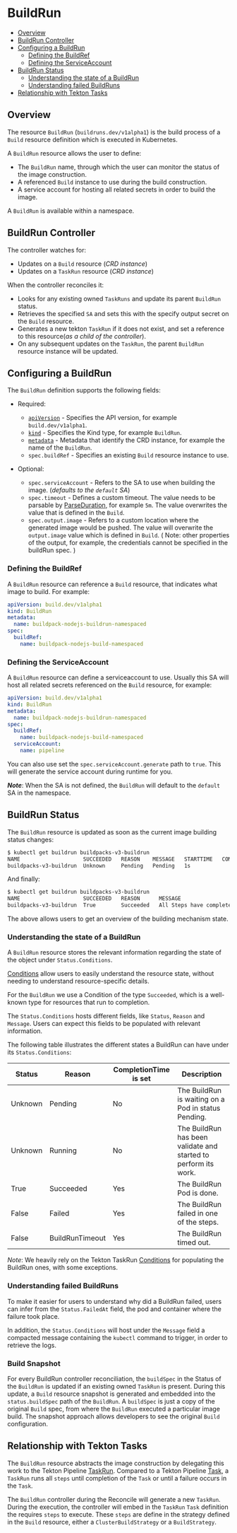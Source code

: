 <!--
Copyright The Shipwright Contributors

SPDX-License-Identifier: Apache-2.0
-->

# BuildRun

- [Overview](#overview)
- [BuildRun Controller](#buildrun-controller)
- [Configuring a BuildRun](#configuring-a-buildrun)
  - [Defining the BuildRef](#defining-the-buildref)
  - [Defining the ServiceAccount](#defining-the-serviceaccount)
- [BuildRun Status](#buildrun-status)
  - [Understanding the state of a BuildRun](#understanding-the-state-of-a-BuildRun)
  - [Understanding failed BuildRuns](#understanding-failed-buildruns)
- [Relationship with Tekton Tasks](#relationship-with-tekton-tasks)

## Overview

The resource `BuildRun` (`buildruns.dev/v1alpha1`) is the build process of a `Build` resource definition which is executed in Kubernetes.

A `BuildRun` resource allows the user to define:

- The `BuildRun` name, through which the user can monitor the status of the image construction.
- A referenced `Build` instance to use during the build construction.
- A service account for hosting all related secrets in order to build the image.

A `BuildRun` is available within a namespace.

## BuildRun Controller

The controller watches for:

- Updates on a `Build` resource (_CRD instance_)
- Updates on a `TaskRun` resource (_CRD instance_)

When the controller reconciles it:

- Looks for any existing owned `TaskRuns` and update its parent `BuildRun` status.
- Retrieves the specified `SA` and sets this with the specify output secret on the `Build` resource.
- Generates a new tekton `TaskRun` if it does not exist, and set a reference to this resource(_as a child of the controller_).
- On any subsequent updates on the `TaskRun`, the parent `BuildRun` resource instance will be updated.

## Configuring a BuildRun

The `BuildRun` definition supports the following fields:

- Required:
  - [`apiVersion`](https://kubernetes.io/docs/concepts/overview/working-with-objects/kubernetes-objects/#required-fields) - Specifies the API version, for example `build.dev/v1alpha1`.
  - [`kind`](https://kubernetes.io/docs/concepts/overview/working-with-objects/kubernetes-objects/#required-fields) - Specifies the Kind type, for example `BuildRun`.
  - [`metadata`](https://kubernetes.io/docs/concepts/overview/working-with-objects/kubernetes-objects/#required-fields) - Metadata that identify the CRD instance, for example the name of the `BuildRun`.
  - `spec.buildRef` - Specifies an existing `Build` resource instance to use.

- Optional:
  - `spec.serviceAccount` - Refers to the SA to use when building the image. (_defaults to the `default` SA_)
  - `spec.timeout` - Defines a custom timeout. The value needs to be parsable by [ParseDuration](https://golang.org/pkg/time/#ParseDuration), for example `5m`. The value overwrites the value that is defined in the `Build`.
  - `spec.output.image` - Refers to a custom location where the generated image would be pushed. The value will overwrite the `output.image` value which is defined in `Build`. ( Note: other properties of the output, for example, the credentials cannot be specified in the buildRun spec. )

### Defining the BuildRef

A `BuildRun` resource can reference a `Build` resource, that indicates what image to build. For example:

```yaml
apiVersion: build.dev/v1alpha1
kind: BuildRun
metadata:
  name: buildpack-nodejs-buildrun-namespaced
spec:
  buildRef:
    name: buildpack-nodejs-build-namespaced
```

### Defining the ServiceAccount

A `BuildRun` resource can define a serviceaccount to use. Usually this SA will host all related secrets referenced on the `Build` resource, for example:

```yaml
apiVersion: build.dev/v1alpha1
kind: BuildRun
metadata:
  name: buildpack-nodejs-buildrun-namespaced
spec:
  buildRef:
    name: buildpack-nodejs-build-namespaced
  serviceAccount:
    name: pipeline
```

You can also use set the `spec.serviceAccount.generate` path to `true`. This will generate the service account during runtime for you.

_**Note**_: When the SA is not defined, the `BuildRun` will default to the `default` SA in the namespace.

## BuildRun Status

The `BuildRun` resource is updated as soon as the current image building status changes:

```sh
$ kubectl get buildrun buildpacks-v3-buildrun
NAME                    SUCCEEDED   REASON    MESSAGE   STARTTIME   COMPLETIONTIME
buildpacks-v3-buildrun  Unknown     Pending   Pending   1s
```

And finally:

```sh
$ kubectl get buildrun buildpacks-v3-buildrun
NAME                    SUCCEEDED   REASON      MESSAGE                              STARTTIME   COMPLETIONTIME
buildpacks-v3-buildrun  True        Succeeded   All Steps have completed executing   4m28s       16s
```

The above allows users to get an overview of the building mechanism state.

### Understanding the state of a BuildRun

A `BuildRun` resource stores the relevant information regarding the state of the object under `Status.Conditions`.

[Conditions](https://github.com/kubernetes/community/blob/master/contributors/devel/sig-architecture/api-conventions.md#typical-status-properties) allow users to easily understand the resource state, without needing to understand resource-specific details.

For the `BuildRun` we use a Condition of the type `Succeeded`, which is a well-known type for resources that run to completion.

The `Status.Conditions` hosts different fields, like `Status`, `Reason` and `Message`. Users can expect this fields to be populated with relevant information.

The following table illustrates the different states a BuildRun can have under its `Status.Conditions`:

| Status | Reason | CompletionTime is set | Description |
| --- | --- | --- | --- |
| Unknown | Pending   | No  | The BuildRun is waiting on a Pod in status Pending. |
| Unknown | Running   | No  | The BuildRun has been validate and started to perform its work. |
| True    | Succeeded | Yes | The BuildRun Pod is done. |
| False    | Failed | Yes | The BuildRun failed in one of the steps. |
| False    | BuildRunTimeout | Yes | The BuildRun timed out. |

_Note_: We heavily rely on the Tekton TaskRun [Conditions](https://github.com/tektoncd/pipeline/blob/master/docs/taskruns.md#monitoring-execution-status) for populating the BuildRun ones, with some exceptions.

### Understanding failed BuildRuns

To make it easier for users to understand why did a BuildRun failed, users can infer from the `Status.FailedAt` field, the pod and container where the failure took place.

In addition, the `Status.Conditions` will host under the `Message` field a compacted message containing the `kubectl` command to trigger, in order to retrieve the logs.

### Build Snapshot

For every BuildRun controller reconciliation, the `buildSpec` in the Status of the `BuildRun` is updated if an existing owned `TaskRun` is present. During this update, a `Build` resource snapshot is generated and embedded into the `status.buildSpec` path of the `BuildRun`. A `buildSpec` is just a copy of the original `Build` spec, from where the `BuildRun` executed a particular image build. The snapshot approach allows developers to see the original `Build` configuration.

## Relationship with Tekton Tasks

The `BuildRun` resource abstracts the image construction by delegating this work to the Tekton Pipeline [TaskRun](https://github.com/tektoncd/pipeline/blob/master/docs/taskruns.md). Compared to a Tekton Pipeline [Task](https://github.com/tektoncd/pipeline/blob/master/docs/tasks.md), a `TaskRun` runs all `steps` until completion of the `Task` or until a failure occurs in the `Task`.

The `BuildRun` controller during the Reconcile will generate a new `TaskRun`. During the execution, the controller will embed in the `TaskRun` `Task` definition the requires `steps` to execute. These `steps` are define in the strategy defined in the `Build` resource, either a `ClusterBuildStrategy` or a `BuildStrategy`.
